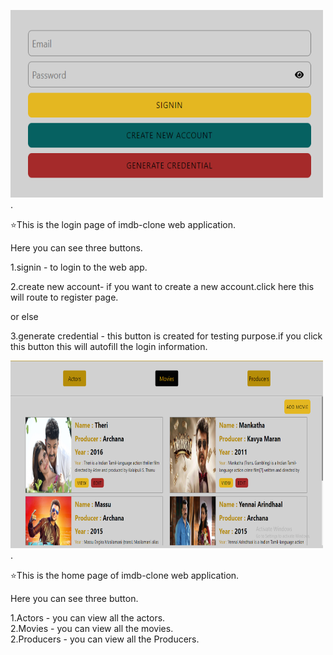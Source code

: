 
<img src="./public/loginpage.png" width="500" height="300"/>.

:star:This is the login page of imdb-clone web application.

Here you can see three buttons.

1.signin - to login to the web app.

2.create new account- if you want to create a new account.click here this will route to register page.

or else

3.generate credential - this button is created for testing purpose.if you click this button this will autofill the login information.

<img src="./public/homepage.png" width="500" height="300"/>.

:star:This is the home page of imdb-clone web application.

Here you can see three button.

1.Actors - you can view all the actors.<br/>
2.Movies - you can view all the movies.<br/>
2.Producers - you can view all the Producers.<br/>
